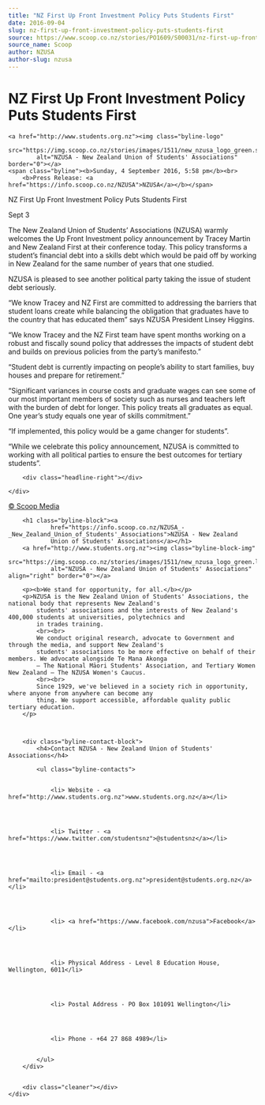 ```yaml
---
title: "NZ First Up Front Investment Policy Puts Students First"
date: 2016-09-04
slug: nz-first-up-front-investment-policy-puts-students-first
source: https://www.scoop.co.nz/stories/PO1609/S00031/nz-first-up-front-investment-policy-puts-students-first.htm
source_name: Scoop
author: NZUSA
author-slug: nzusa
---
```

<div class="story-top">
    <h1>NZ First Up Front Investment Policy Puts Students First</h1>

    <a href="http://www.students.org.nz"><img class="byline-logo"
            src="https://img.scoop.co.nz/stories/images/1511/new_nzusa_logo_green.small.png"
            alt="NZUSA - New Zealand Union of Students' Associations" border="0"></a>
    <span class="byline"><b>Sunday, 4 September 2016, 5:58 pm</b><br>
        <b>Press Release: <a href="https://info.scoop.co.nz/NZUSA">NZUSA</a></b></span>

</div>

<p>
    NZ First Up Front Investment Policy Puts Students
    First</p>
<p>Sept 3</p>
<p>The New Zealand Union of Students’
    Associations (NZUSA) warmly welcomes the Up Front Investment
    policy announcement by Tracey Martin and New Zealand First
    at their conference today. This policy transforms a
    student’s financial debt into a skills debt which would be
    paid off by working in New Zealand for the same number of
    years that one studied. </p>
<p>NZUSA is pleased to see another
    political party taking the issue of student debt seriously.
</p>
<p>“We know Tracey and NZ First are committed to
    addressing the barriers that student loans create while
    balancing the obligation that graduates have to the country
    that has educated them” says NZUSA President Linsey
    Higgins. </p>
<p>“We know Tracey and the NZ First team have
    spent months working on a robust and fiscally sound policy
    that addresses the impacts of student debt and builds on
    previous policies from the party’s manifesto.”
</p>
<p>“Student debt is currently impacting on people’s
    ability to start families, buy houses and prepare for
    retirement.” </p>
<p>“Significant variances in course costs
    and graduate wages can see some of our most important
    members of society such as nurses and teachers left with the
    burden of debt for longer. This policy treats all graduates
    as equal. One year’s study equals one year of skills
    commitment.” </p>
<p>“If implemented, this policy would be a
    game changer for students”. </p>
<p>“While we celebrate this
    policy announcement, NZUSA is committed to working with all
    political parties to ensure the best outcomes for tertiary
    students”. <br>
</p>
<p>
</p>
<div class="article-left-box-wrapper">
    <div class="article-left-box">





        <div class="headline-right"></div>

    </div>
</div>

<p>
    <a href="http://www.scoop.co.nz/about/terms.html" target="_blank"><span>© Scoop Media</span></a><!-- 
  LINKS NOT REMOVED 
  SUB:1
  URL:PO1609/S00031/nz-first-up-front-investment-policy-puts-students-first.htm
 -->


</p>
<div id="byline-block">
    <div class="byline-block">


        <h1 class="byline-block"><a
                href="https://info.scoop.co.nz/NZUSA_-_New_Zealand_Union_of_Students'_Associations">NZUSA - New Zealand
                Union of Students' Associations</a></h1>
        <a href="http://www.students.org.nz"><img class="byline-block-img"
                src="https://img.scoop.co.nz/stories/images/1511/new_nzusa_logo_green.large.png"
                alt="NZUSA - New Zealand Union of Students' Associations" align="right" border="0"></a>

        <p><b>We stand for opportunity, for all.</b></p>
        <p>NZUSA is the New Zealand Union of Students' Associations, the national body that represents New Zealand's
            students' associations and the interests of New Zealand's 400,000 students at universities, polytechnics and
            in trades training.
            <br><br>
            We conduct original research, advocate to Government and through the media, and support New Zealand's
            students' associations to be more effective on behalf of their members. We advocate alongside Te Mana Akonga
            – The National Māori Students' Association, and Tertiary Women New Zealand – The NZUSA Women's Caucus.
            <br><br>
            Since 1929, we've believed in a society rich in opportunity, where anyone from anywhere can become any
            thing. We support accessible, affordable quality public tertiary education.
        </p>



        <div class="byline-contact-block">
            <h4>Contact NZUSA - New Zealand Union of Students' Associations</h4>

            <ul class="byline-contacts">


                <li> Website - <a href="http://www.students.org.nz">www.students.org.nz</a></li>




                <li> Twitter - <a href="https://www.twitter.com/studentsnz">@studentsnz</a></li>




                <li> Email - <a href="mailto:president@students.org.nz">president@students.org.nz</a></li>




                <li> <a href="https://www.facebook.com/nzusa">Facebook</a></li>




                <li> Physical Address - Level 8 Education House, Wellington, 6011</li>




                <li> Postal Address - PO Box 101091 Wellington</li>




                <li> Phone - +64 27 868 4989</li>


            </ul>
        </div>


        <div class="cleaner"></div>
    </div>
</div><!--/byline-block-->

<div class="cleaner">&nbsp;</div>